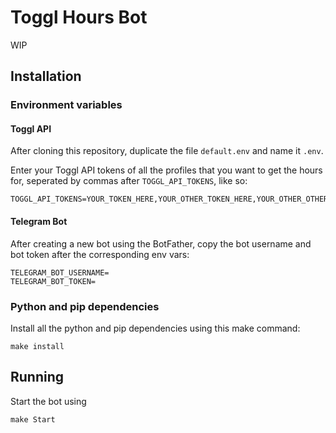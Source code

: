 # Toggl Hours Bot

WIP

## Installation

### Environment variables

#### Toggl API

After cloning this repository, duplicate the file `default.env` and name it 
`.env`.

Enter your Toggl API tokens of all the profiles that you want to get the hours
for, seperated by commas after `TOGGL_API_TOKENS`, like so:

```.env
TOGGL_API_TOKENS=YOUR_TOKEN_HERE,YOUR_OTHER_TOKEN_HERE,YOUR_OTHER_OTHER_TOKEN_HERE
```

#### Telegram Bot

After creating a new bot using the BotFather, copy the bot username and bot 
token after the corresponding env vars:

```.env
TELEGRAM_BOT_USERNAME=
TELEGRAM_BOT_TOKEN=
```

### Python and pip dependencies

Install all the python and pip dependencies using this make command:

```
make install
```

## Running

Start the bot using 

```
make Start
```
